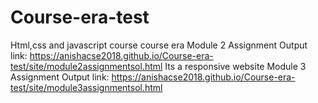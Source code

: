 # Course-era-test
Html,css and javascript course course era
Module 2 Assignment Output link:
https://anishacse2018.github.io/Course-era-test/site/module2assignmentsol.html
Its a responsive website
Module 3 Assignment Output link:
https://anishacse2018.github.io/Course-era-test/site/module3assignmentsol.html
